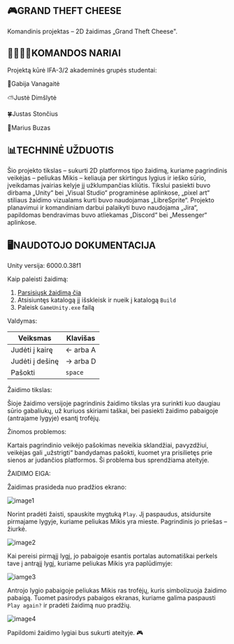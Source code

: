 🎮GRAND THEFT CHEESE
-----------------------------------------------------------

Komandinis projektas – 2D žaidimas „Grand Theft Cheese".

👨‍👨‍👦‍👦KOMANDOS NARIAI
----------------------------------------------------------

Projektą kūrė IFA-3/2 akademinės grupės studentai:

🌸Gabija Vanagaitė

⛅Justė Dimšlytė

🍀Justas Stončius

🧃Marius Buzas


📊TECHNINĖ UŽDUOTIS
----------------------------------------------------------

Šio projekto tikslas – sukurti 2D platformos tipo žaidimą, kuriame pagrindinis veikėjas – peliukas Mikis – keliauja per skirtingus lygius ir ieško sūrio, įveikdamas įvairias kelyje jį užklumpančias kliūtis. Tikslui pasiekti buvo dirbama „Unity“ bei „Visual Studio“ programinėse aplinkose, „pixel art“ stiliaus žaidimo vizualams kurti buvo naudojamas „LibreSprite“. Projekto planavimui ir komandiniam darbui palaikyti buvo naudojama „Jira“, papildomas bendravimas buvo atliekamas „Discord“ bei „Messenger“ aplinkose.


🖥️NAUDOTOJO DOKUMENTACIJA
----------------------------------------------------------------

Unity versija: 6000.0.38f1

Kaip paleisti žaidimą:

1. [Parsisiųsk žaidimą čia](https://github.com/gabijux/Grand_Theft_Cheese/releases/tag/v1.0)
2. Atsisiuntęs katalogą jį išskleisk ir nueik į katalogą ``Build``
3. Paleisk ``GameUnity.exe`` failą

Valdymas:

| Veiksmas        | Klavišas  |
|-----------------|-----------|
| Judėti į kairę  | ← arba A  |
| Judėti į dešinę | → arba D  |
| Pašokti         | ``space`` |

Žaidimo tikslas:

Šioje žaidimo versijoje pagrindinis žaidimo tikslas yra surinkti kuo daugiau sūrio gabaliukų, už kuriuos skiriami taškai, bei pasiekti žaidimo pabaigoje (antrajame lygyje) esantį trofėjų.

Žinomos problemos:

Kartais pagrindinio veikėjo pašokimas neveikia sklandžiai, pavyzdžiui, veikėjas gali „užstrigti“ bandydamas pašokti, kuomet yra prisilietęs prie sienos ar judančios platformos. Ši problema bus sprendžiama ateityje.

ŽAIDIMO EIGA:

Žaidimas prasideda nuo pradžios ekrano:

![image1](https://github.com/user-attachments/assets/3a17e312-c0da-433e-a6de-91d1d7e92906)

Norint pradėti žaisti, spauskite mygtuką ``Play``. Jį paspaudus, atsidursite pirmajame lygyje, kuriame peliukas Mikis yra mieste. Pagrindinis jo priešas – žiurkė.

![image2](https://github.com/user-attachments/assets/09571fec-ce53-450e-b614-f2fe24dfeca8)

Kai pereisi pirmąjį lygį, jo pabaigoje esantis portalas automatiškai perkels tave į antrąjį lygį, kuriame peliukas Mikis yra paplūdimyje:

![iamge3](https://github.com/user-attachments/assets/8471652e-39c4-4add-869d-30634d23b72e)

Antrojo lygio pabaigoje peliukas Mikis ras trofėjų, kuris simbolizuoja žaidimo pabaigą. Tuomet pasirodys pabaigos ekranas, kuriame galima paspausti ``Play again?`` ir pradėti žaidimą nuo pradžių.

![image4](https://github.com/user-attachments/assets/a2c9a98c-4102-4480-89fa-e97255dbc48c)

Papildomi žaidimo lygiai bus sukurti ateityje.
🎮













